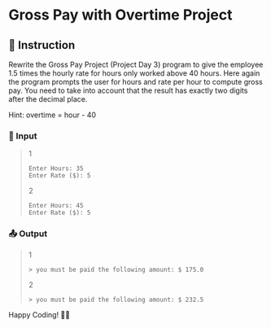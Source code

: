 # Gross Pay with Overtime Project

## 📄 Instruction
Rewrite the Gross Pay Project (Project Day 3) program to give the employee 1.5 times the hourly rate for hours only worked above 40 hours. Here again the program prompts the user for hours and rate per hour to compute gross pay. You need to take into account that the result has exactly two digits after the decimal place.

Hint: overtime = hour - 40

### 📝 Input
>1
>```
>Enter Hours: 35
>Enter Rate ($): 5
>```
>2
>```
>Enter Hours: 45
>Enter Rate ($): 5
>```

### 📤 Output
>1
>```
>> you must be paid the following amount: $ 175.0
>```
>2
>```
>> you must be paid the following amount: $ 232.5
>```

Happy Coding! 🚀✨
